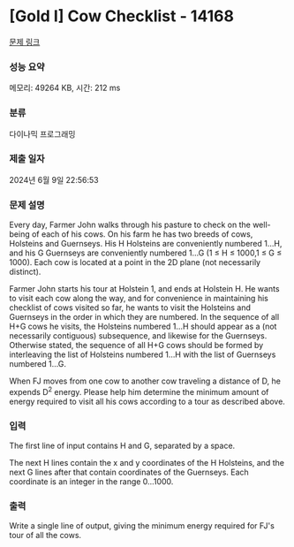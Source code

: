 # [Gold I] Cow Checklist - 14168 

[문제 링크](https://www.acmicpc.net/problem/14168) 

### 성능 요약

메모리: 49264 KB, 시간: 212 ms

### 분류

다이나믹 프로그래밍

### 제출 일자

2024년 6월 9일 22:56:53

### 문제 설명

<p>Every day, Farmer John walks through his pasture to check on the well-being of each of his cows. On his farm he has two breeds of cows, Holsteins and Guernseys. His H Holsteins are conveniently numbered 1…H, and his G Guernseys are conveniently numbered 1…G (1 ≤ H ≤ 1000,1 ≤ G ≤ 1000). Each cow is located at a point in the 2D plane (not necessarily distinct).</p>

<p>Farmer John starts his tour at Holstein 1, and ends at Holstein H. He wants to visit each cow along the way, and for convenience in maintaining his checklist of cows visited so far, he wants to visit the Holsteins and Guernseys in the order in which they are numbered. In the sequence of all H+G cows he visits, the Holsteins numbered 1…H should appear as a (not necessarily contiguous) subsequence, and likewise for the Guernseys. Otherwise stated, the sequence of all H+G cows should be formed by interleaving the list of Holsteins numbered 1…H with the list of Guernseys numbered 1…G.</p>

<p>When FJ moves from one cow to another cow traveling a distance of D, he expends D<sup>2</sup> energy. Please help him determine the minimum amount of energy required to visit all his cows according to a tour as described above.</p>

### 입력 

 <p>The first line of input contains H and G, separated by a space.</p>

<p>The next H lines contain the x and y coordinates of the H Holsteins, and the next G lines after that contain coordinates of the Guernseys. Each coordinate is an integer in the range 0…1000.</p>

### 출력 

 <p>Write a single line of output, giving the minimum energy required for FJ's tour of all the cows.</p>

